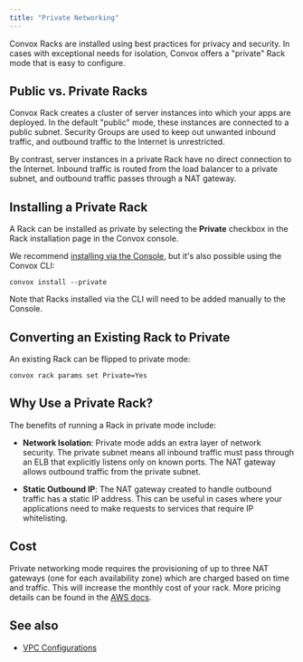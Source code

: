 ```yaml
---
title: "Private Networking"
---
```


Convox Racks are installed using best practices for privacy and security. In cases with exceptional needs for isolation, Convox offers a "private" Rack mode that is easy to configure.

## Public vs. Private Racks

Convox Rack creates a cluster of server instances into which your apps are deployed. In the default "public" mode, these instances are connected to a public subnet. Security Groups are used to keep out unwanted inbound traffic, and outbound traffic to the Internet is unrestricted.

By contrast, server instances in a private Rack have no direct connection to the Internet. Inbound traffic is routed from the load balancer to a private subnet, and outbound traffic passes through a NAT gateway.

## Installing a Private Rack

A Rack can be installed as private by selecting the **Private** checkbox in the Rack installation page in the Convox console.

We recommend [installing via the Console](/docs/installing-a-rack/), but it's also possible using the Convox CLI:

```
convox install --private
```

Note that Racks installed via the CLI will need to be added manually to the Console.

## Converting an Existing Rack to Private

An existing Rack can be flipped to private mode:

```
convox rack params set Private=Yes
```

## Why Use a Private Rack?

The benefits of running a Rack in private mode include:

- **Network Isolation**: Private mode adds an extra layer of network security. The private subnet means all inbound traffic must pass through an ELB that explicitly listens only on known ports. The NAT gateway allows outbound traffic from the private subnet.

- **Static Outbound IP**: The NAT gateway created to handle outbound traffic has a static IP address. This can be useful in cases where your applications need to make requests to services that require IP whitelisting.

## Cost

Private networking mode requires the provisioning of up to three NAT gateways (one for each availability zone) which are charged based on time and traffic. This will increase the monthly cost of your rack. More pricing details can be found in the [AWS docs](https://aws.amazon.com/vpc/pricing/).

## See also

* [VPC Configurations](/docs/vpc-configurations)
